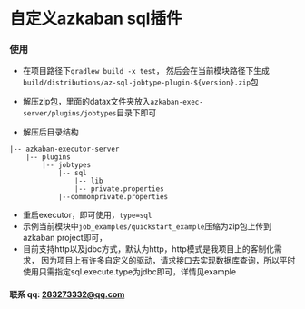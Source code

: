 # 自定义azkaban sql插件

### 使用
- 在项目路径下`gradlew build -x test`，
然后会在当前模块路径下生成
`build/distributions/az-sql-jobtype-plugin-${version}.zip`包
- 解压zip包，里面的datax文件夹放入`azkaban-exec-server/plugins/jobtypes`目录下即可

- 解压后目录结构
```
|-- azkaban-executor-server
    |-- plugins
        |-- jobtypes
            |-- sql
                |-- lib
                |-- private.properties
            |--commonprivate.properties
```

- 重启executor，即可使用，`type=sql`
- 示例当前模块中`job_examples/quickstart_example`压缩为zip包上传到azkaban project即可，
- 目前支持http以及jdbc方式，默认为http，http模式是我项目上的客制化需求，
因为项目上有许多自定义的驱动，请求接口去实现数据库查询，所以平时使用只需指定sql.execute.type为jdbc即可，详情见example

#### 联系 qq: 283273332@qq.com